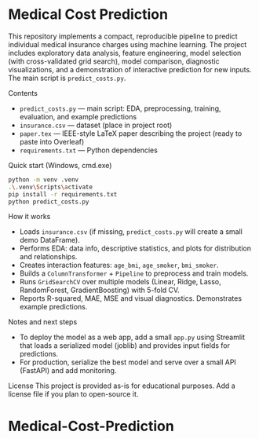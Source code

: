 # Medical Cost Prediction

This repository implements a compact, reproducible pipeline to predict individual medical insurance charges using machine learning. The project includes exploratory data analysis, feature engineering, model selection (with cross-validated grid search), model comparison, diagnostic visualizations, and a demonstration of interactive prediction for new inputs. The main script is `predict_costs.py`.

Contents
- `predict_costs.py` — main script: EDA, preprocessing, training, evaluation, and example predictions
- `insurance.csv` — dataset (place in project root)
- `paper.tex` — IEEE-style LaTeX paper describing the project (ready to paste into Overleaf)
- `requirements.txt` — Python dependencies

Quick start (Windows, cmd.exe)
```bash
python -m venv .venv
.\.venv\Scripts\activate
pip install -r requirements.txt
python predict_costs.py
```

How it works
- Loads `insurance.csv` (if missing, `predict_costs.py` will create a small demo DataFrame).
- Performs EDA: data info, descriptive statistics, and plots for distribution and relationships.
- Creates interaction features: `age_bmi`, `age_smoker`, `bmi_smoker`.
- Builds a `ColumnTransformer` + `Pipeline` to preprocess and train models.
- Runs `GridSearchCV` over multiple models (Linear, Ridge, Lasso, RandomForest, GradientBoosting) with 5-fold CV.
- Reports R-squared, MAE, MSE and visual diagnostics. Demonstrates example predictions.

Notes and next steps
- To deploy the model as a web app, add a small `app.py` using Streamlit that loads a serialized model (joblib) and provides input fields for predictions.
- For production, serialize the best model and serve over a small API (FastAPI) and add monitoring.

License
This project is provided as-is for educational purposes. Add a license file if you plan to open-source it.
# Medical-Cost-Prediction